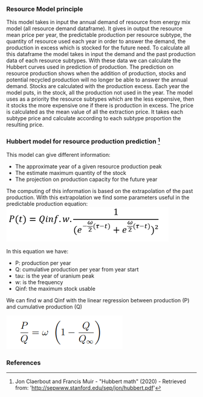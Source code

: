 ### Resource Model principle

This model takes in input the annual demand of resource from energy mix model (all resource demand dataframe).
It gives in output the resource mean price per year, the predictable production per resource subtype,
the quantity of resource used each year in order to answer the demand, the production in excess which is stocked for the future need.
To calculate all this dataframe the model takes in input the demand and the past production data of each resource subtypes.
With these data we can calculate the Hubbert curves used in prediction of production.
The prediction on resource production shows when the addition of production, stocks and potential recycled production will no longer be able to answer the annual demand.
Stocks are calculated with the production excess. Each year the model puts, in the stock, all the production not used in the year.
The model uses as a priority the resource subtypes which are the less expensive, then it stocks the more expensive one if there is production in excess.
The price is calculated as the mean value of all the extraction price. It takes each subtype price and calculate according to each subtype proportion the resulting price.

### Hubbert model for resource production prediction [^1]

This model can give different information:
* The approximate year of a given resource production peak
* The estimate maximum quantity of the stock
* The projection on production capacity for the future year

The computing of this information is based on the extrapolation of the past production. With this extrapolation we find some parameters useful in the predictable production equation:
![](production.png)

In this equation we have:
- P: production per year
- Q: cumulative production per year from year start
- tau: is the year of uranium peak
- w: is the frequency
- Qinf: the maximum stock usable

We can find w and Qinf with the linear regression between production (P) and cumulative production (Q)

![](regression.png)


### References

[^1]: Jon Claerbout and Francis Muir - "Hubbert math" (2020) - Retrieved from: 'http://sepwww.stanford.edu/sep/jon/hubbert.pdf'
